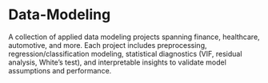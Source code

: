# Data-Modeling
A collection of applied data modeling projects spanning finance, healthcare, automotive, and more. Each project includes preprocessing, regression/classification modeling, statistical diagnostics (VIF, residual analysis, White’s test), and interpretable insights to validate model assumptions and performance.
